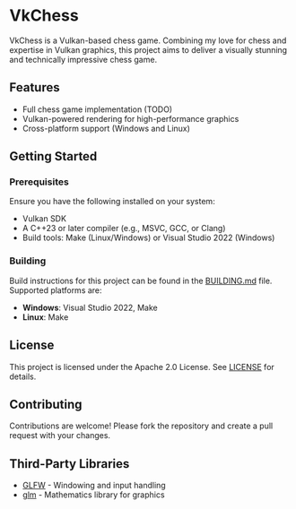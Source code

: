 # VkChess

VkChess is a Vulkan-based chess game. Combining my love for chess and expertise in Vulkan graphics, this project aims to deliver a visually stunning and technically impressive chess game.

## Features

- Full chess game implementation (TODO)
- Vulkan-powered rendering for high-performance graphics
- Cross-platform support (Windows and Linux)

## Getting Started

### Prerequisites

Ensure you have the following installed on your system:
- Vulkan SDK
- A C++23 or later compiler (e.g., MSVC, GCC, or Clang)
- Build tools: Make (Linux/Windows) or Visual Studio 2022 (Windows)

### Building

Build instructions for this project can be found in the [BUILDING.md](BUILDING.md) file. Supported platforms are:
- **Windows**: Visual Studio 2022, Make
- **Linux**: Make

## License

This project is licensed under the Apache 2.0 License. See [LICENSE](LICENSE.txt) for details.

## Contributing

Contributions are welcome! Please fork the repository and create a pull request with your changes.

## Third-Party Libraries

- [GLFW](https://www.glfw.org/) - Windowing and input handling
- [glm](https://github.com/g-truc/glm) - Mathematics library for graphics